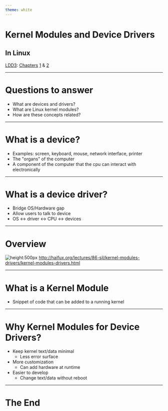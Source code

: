 ```yaml
---
theme: white
---
```


# Kernel Modules and Device Drivers
## In Linux
[LDD3](https://www.amazon.com/dp/0596005903): [Chapters](https://lwn.net/Kernel/LDD3/) [1](https://static.lwn.net/images/pdf/LDD3/ch01.pdf) & [2](https://static.lwn.net/images/pdf/LDD3/ch02.pdf)

---

# Questions to answer
- What are devices and drivers?
- What are Linux kernel modules?
- How are these concepts related?

---

# What is a device?
- Examples: screen, keyboard, mouse, network interface, printer
- The "organs" of the computer
- A component of the computer that the cpu can interact with electronically

---

# What is a device driver?
- Bridge OS/Hardware gap
- Allow users to talk to device
- OS &harr; driver &harr; CPU &harr; devices

---

# Overview
![height:500px](images/Modules_Drivers/modules_drivers_slide9.png)
<http://haifux.org/lectures/86-sil/kernel-modules-drivers/kernel-modules-drivers.html>

---

# What is a Kernel Module
- Snippet of code that can be added to a running kernel

---

# Why Kernel Modules for Device Drivers?
- Keep kernel text/data minimal
    - Less error surface
- More customization
    - Can add hardware at runtime
- Easier to develop
    - Change text/data without reboot

---

# The End
